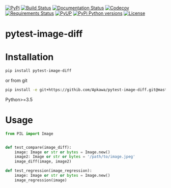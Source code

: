 [![PyPi](https://img.shields.io/pypi/v/pytest-image-diff.svg)](https://pypi.python.org/pypi/pytest-image-diff)
[![Build Status](https://travis-ci.org/Apkawa/pytest-image-diff.svg?branch=master)](https://travis-ci.org/Apkawa/pytest-image-diff)
[![Documentation Status](https://readthedocs.org/projects/pytest-image-diff/badge/?version=latest)](https://pytest-ngrok.readthedocs.io/en/latest/?badge=latest)
[![Codecov](https://codecov.io/gh/Apkawa/pytest-image-diff/branch/master/graph/badge.svg)](https://codecov.io/gh/Apkawa/pytest-image-diff)
[![Requirements Status](https://requires.io/github/Apkawa/pytest-image-diff/requirements.svg?branch=master)](https://requires.io/github/Apkawa/pytest-image-diff/requirements/?branch=master)
[![PyUP](https://pyup.io/repos/github/Apkawa/pytest-image-diff/shield.svg)](https://pyup.io/repos/github/Apkawa/pytest-image-diff)
[![PyPi Python versions](https://img.shields.io/pypi/pyversions/pytest-image-diff.svg)](https://pypi.python.org/pypi/pytest-image-diff)
[![License](https://img.shields.io/badge/license-MIT-blue.svg)](LICENSE)

# pytest-image-diff

# Installation

```bash
pip install pytest-image-diff
```

or from git

```bash
pip install -e git+https://githib.com/Apkawa/pytest-image-diff.git@master#egg=pytest-image-diff
```

Python>=3.5


# Usage

```python
from PIL import Image


def test_compare(image_diff):
    image: Image or str or bytes = Image.new()
    image2: Image or str or bytes = '/path/to/image.jpeg'
    image_diff(image, image2)

def test_regression(image_regression):
    image: Image or str or bytes = Image.new()
    image_regression(image)
```







